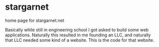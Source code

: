 # stargarnet
home page for stargarnet.net

Basically while still in engineering school I got asked to build some web applications. Naturally this resulted in me founding an LLC, and naturally that LLC needed some kind of a website. This is the code for that website.

